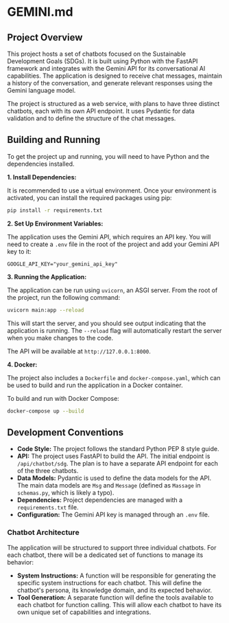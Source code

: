 # GEMINI.md

## Project Overview

This project hosts a set of chatbots focused on the Sustainable Development Goals (SDGs). It is built using Python with the FastAPI framework and integrates with the Gemini API for its conversational AI capabilities. The application is designed to receive chat messages, maintain a history of the conversation, and generate relevant responses using the Gemini language model.

The project is structured as a web service, with plans to have three distinct chatbots, each with its own API endpoint. It uses Pydantic for data validation and to define the structure of the chat messages.

## Building and Running

To get the project up and running, you will need to have Python and the dependencies installed.

**1. Install Dependencies:**

It is recommended to use a virtual environment. Once your environment is activated, you can install the required packages using pip:

```bash
pip install -r requirements.txt
```

**2. Set Up Environment Variables:**

The application uses the Gemini API, which requires an API key. You will need to create a `.env` file in the root of the project and add your Gemini API key to it:

```
GOOGLE_API_KEY="your_gemini_api_key"
```

**3. Running the Application:**

The application can be run using `uvicorn`, an ASGI server. From the root of the project, run the following command:

```bash
uvicorn main:app --reload
```

This will start the server, and you should see output indicating that the application is running. The `--reload` flag will automatically restart the server when you make changes to the code.

The API will be available at `http://127.0.0.1:8000`.

**4. Docker:**

The project also includes a `Dockerfile` and `docker-compose.yaml`, which can be used to build and run the application in a Docker container.

To build and run with Docker Compose:

```bash
docker-compose up --build
```

## Development Conventions

*   **Code Style:** The project follows the standard Python PEP 8 style guide.
*   **API:** The project uses FastAPI to build the API. The initial endpoint is `/api/chatbot/sdg`. The plan is to have a separate API endpoint for each of the three chatbots.
*   **Data Models:** Pydantic is used to define the data models for the API. The main data models are `Msg` and `Message` (defined as `Massage` in `schemas.py`, which is likely a typo).
*   **Dependencies:** Project dependencies are managed with a `requirements.txt` file.
*   **Configuration:** The Gemini API key is managed through an `.env` file.

### Chatbot Architecture

The application will be structured to support three individual chatbots. For each chatbot, there will be a dedicated set of functions to manage its behavior:

*   **System Instructions:** A function will be responsible for generating the specific system instructions for each chatbot. This will define the chatbot's persona, its knowledge domain, and its expected behavior.
*   **Tool Generation:** A separate function will define the tools available to each chatbot for function calling. This will allow each chatbot to have its own unique set of capabilities and integrations.